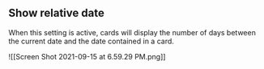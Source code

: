 ## Show relative date

When this setting is active, cards will display the number of days between the current date and the date contained in a card. 

![[Screen Shot 2021-09-15 at 6.59.29 PM.png]]